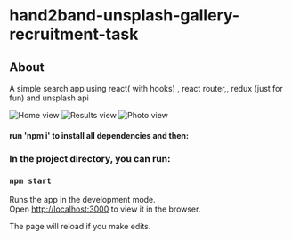 # hand2band-unsplash-gallery-recruitment-task

## About

A simple search app using react( with hooks) , react router,, redux (just for fun) and unsplash api

![Home view](https://i.ibb.co/Hn5gHjk/koala.jpg)
![Results view](https://i.ibb.co/LZLyyFt/zad.jpg)
![Photo view](https://i.ibb.co/4d4rfN7/zad1.jpg)

#### run 'npm i' to install all dependencies and then:

### In the project directory, you can run:

### `npm start`

Runs the app in the development mode.\
Open [http://localhost:3000](http://localhost:3000) to view it in the browser.

The page will reload if you make edits.
